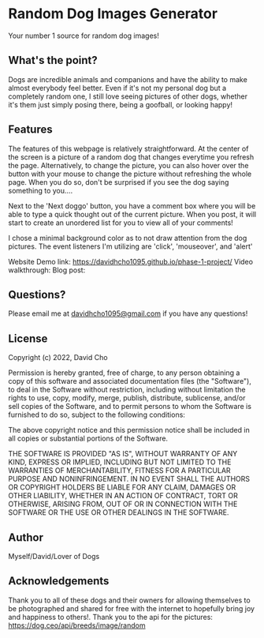 # Random Dog Images Generator
Your number 1 source for random dog images!


## What's the point?
Dogs are incredible animals and companions and have the ability to make almost everybody feel better. Even if it's not my personal dog but a completely random one, I still love seeing pictures of other dogs, whether it's them just simply posing there, being a goofball, or looking happy!

## Features

The features of this webpage is relatively straightforward. At the center of the screen is a picture of a random dog that changes everytime you refresh the page. Alternatively, to change the picture, you can also hover over the button with your mouse to change the picture without refreshing the whole page. When you do so, don't be surprised if you see the dog saying something to you....

Next to the 'Next doggo' button, you have a comment box where you will be able to type a quick thought out of the current picture. When you post, it will start to create an unordered list for you to view all of your comments!

I chose a minimal background color as to not draw attention from the dog pictures. The event listeners I'm utilizing are 'click', 'mouseover', and 'alert'

Website Demo link: https://davidhcho1095.github.io/phase-1-project/
Video walkthrough:
Blog post:

## Questions?

Please email me at davidhcho1095@gmail.com if you have any questions!

## License

Copyright (c) 2022, David Cho

Permission is hereby granted, free of charge, to any person obtaining a copy of this software and associated documentation files (the "Software"), to deal in the Software without restriction, including without limitation the rights to use, copy, modify, merge, publish, distribute, sublicense, and/or sell copies of the Software, and to permit persons to whom the Software is furnished to do so, subject to the following conditions:

The above copyright notice and this permission notice shall be included in all copies or substantial portions of the Software.

THE SOFTWARE IS PROVIDED "AS IS", WITHOUT WARRANTY OF ANY KIND, EXPRESS OR IMPLIED, INCLUDING BUT NOT LIMITED TO THE WARRANTIES OF MERCHANTABILITY, FITNESS FOR A PARTICULAR PURPOSE AND NONINFRINGEMENT. IN NO EVENT SHALL THE AUTHORS OR COPYRIGHT HOLDERS BE LIABLE FOR ANY CLAIM, DAMAGES OR OTHER LIABILITY, WHETHER IN AN ACTION OF CONTRACT, TORT OR OTHERWISE, ARISING FROM, OUT OF OR IN CONNECTION WITH THE SOFTWARE OR THE USE OR OTHER DEALINGS IN THE SOFTWARE.

## Author
Myself/David/Lover of Dogs

## Acknowledgements

Thank you to all of these dogs and their owners for allowing themselves to be photographed and shared for free with the internet to hopefully bring joy and happiness to others!. Thank you to the api for the pictures: https://dog.ceo/api/breeds/image/random